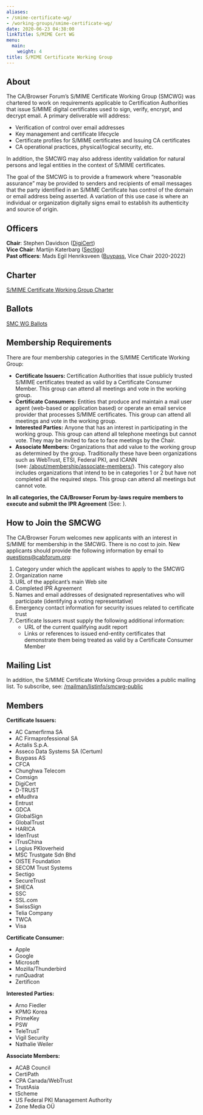 ```yaml
---
aliases:
- /smime-certificate-wg/
- /working-groups/smime-certificate-wg/
date: 2020-06-23 04:38:00
linkTitle: S/MIME Cert WG
menu:
  main:
    weight: 4
title: S/MIME Certificate Working Group
---
```


## About 

The CA/Browser Forum’s S/MIME Certificate Working Group (SMCWG) was chartered to work on requirements applicable to Certification Authorities that issue S/MIME digital certificates used to sign, verify, encrypt, and decrypt email. A primary deliverable will address:

- Verification of control over email addresses
- Key management and certificate lifecycle
- Certificate profiles for S/MIME certificates and Issuing CA certificates
- CA operational practices, physical/logical security, etc.

In addition, the SMCWG may also address identity validation for natural persons and legal entities in the context of S/MIME certificates.

The goal of the SMCWG is to provide a framework where “reasonable assurance” may be provided to senders and recipients of email messages that the party identified in an S/MIME Certificate has control of the domain or email address being asserted. A variation of this use case is where an individual or organization digitally signs email to establish its authenticity and source of origin.

## Officers 

**Chair**: Stephen Davidson ([DigiCert](https://www.digicert.com))  
**Vice Chair**: Martijn Katerbarg ([Sectigo](https://www.sectigo.com))  
**Past officers**: Mads Egil Henriksveen ([Buypass](https://www.buypass.no), Vice Chair 2020-2022)  

## Charter 

[S/MIME Certificate Working Group Charter](charter/)

## Ballots 

[SMC WG Ballots](ballots/)

## Membership Requirements 

There are four membership categories in the S/MIME Certificate Working Group:

- **Certificate Issuers:** Certification Authorities that issue publicly trusted S/MIME certificates treated as valid by a Certificate Consumer Member. This group can attend all meetings and vote in the working group.
- **Certificate Consumers:** Entities that produce and maintain a mail user agent (web-based or application based) or operate an email service provider that processes S/MIME certificates. This group can attend all meetings and vote in the working group.
- **Interested Parties:** Anyone that has an interest in participating in the working group. This group can attend all telephone meetings but cannot vote. They may be invited to face to face meetings by the Chair.
- **Associate Members:** Organizations that add value to the working group as determined by the group. Traditionally these have been organizations such as WebTrust, ETSI, Federal PKI, and ICANN (see: [/about/membership/associate-members/](/about/membership/associate-members/)). This category also includes organizations that intend to be in categories 1 or 2 but have not completed all the required steps. This group can attend all meetings but cannot vote.

**In all categories, the CA/Browser Forum by-laws require members to execute and submit the IPR Agreement** (See: ).

## How to Join the SMCWG 

The CA/Browser Forum welcomes new applicants with an interest in S/MIME for membership in the SMCWG. There is no cost to join. New applicants should provide the following information by email to questions@cabforum.org:

1. Category under which the applicant wishes to apply to the SMCWG
1. Organization name
1. URL of the applicant’s main Web site
1. Completed IPR Agreement
1. Names and email addresses of designated representatives who will participate (identifying a voting representative)
1. Emergency contact information for security issues related to certificate trust
1. Certificate Issuers must supply the following additional information:
   - URL of the current qualifying audit report
   - Links or references to issued end-entity certificates that demonstrate them being treated as valid by a Certificate Consumer Member

## Mailing List 

In addition, the S/MIME Certificate Working Group provides a public mailing list. To subscribe, see: [/mailman/listinfo/smcwg-public][7]

## Members 

**Certificate Issuers:**
- AC Camerfirma SA
- AC Firmaprofessional SA
- Actalis S.p.A.
- Asseco Data Systems SA (Certum)
- Buypass AS
- CFCA
- Chunghwa Telecom
- Comsign
- DigiCert
- D-TRUST
- eMudhra
- Entrust
- GDCA
- GlobalSign
- GlobalTrust
- HARICA
- IdenTrust
- iTrusChina
- Logius PKIoverheid
- MSC Trustgate Sdn Bhd
- OISTE Foundation
- SECOM Trust Systems
- Sectigo
- SecureTrust
- SHECA
- SSC
- SSL.com
- SwissSign
- Telia Company
- TWCA
- Visa

**Certificate Consumer:**
- Apple
- Google
- Microsoft
- Mozilla/Thunderbird
- runQuadrat
- Zertificon

**Interested Parties:**
- Arno Fiedler
- KPMG Korea
- PrimeKey
- PSW
- TeleTrusT
- Vigil Security
- Nathalie Weiler

**Associate Members:**
- ACAB Council
- CertiPath
- CPA Canada/WebTrust
- TrustAsia
- tScheme
- US Federal PKI Management Authority
- Zone Media OÜ

[5]: /about/membership/associate-members/
[7]:https://lists.cabforum.org/mailman/listinfo/smcwg-public